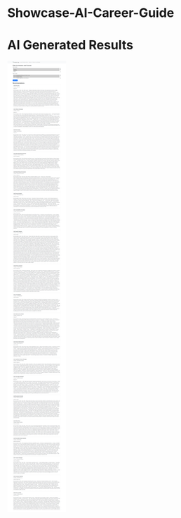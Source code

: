 # Showcase-AI-Career-Guide
# AI Generated Results
![Landing Page](https://github.com/Upal113/Showcase-AI-Career-Guide/blob/main/ResultsPageMyApp.png)
